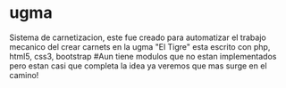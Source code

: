 # ugma
Sistema de carnetizacion, este fue creado para automatizar el trabajo mecanico del crear carnets
en la ugma "El Tigre" esta escrito con php, html5, css3, bootstrap
#Aun tiene modulos que no estan implementados pero estan casi que completa la idea
ya veremos que mas surge en el camino!
